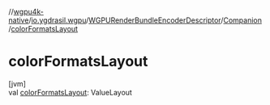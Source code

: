 //[wgpu4k-native](../../../../index.md)/[io.ygdrasil.wgpu](../../index.md)/[WGPURenderBundleEncoderDescriptor](../index.md)/[Companion](index.md)/[colorFormatsLayout](color-formats-layout.md)

# colorFormatsLayout

[jvm]\
val [colorFormatsLayout](color-formats-layout.md): ValueLayout